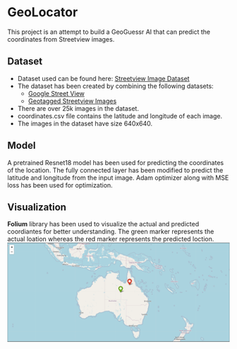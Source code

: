 # GeoLocator
This project is an attempt to build a GeoGuessr AI that can predict the coordinates from Streetview images.

## Dataset
- Dataset used can be found here: [Streetview Image  Dataset](https://www.kaggle.com/datasets/ayuseless/streetview-image-dataset)
- The dataset has been created by combining the following datasets:
    - [Google Street View](https://www.kaggle.com/datasets/paulchambaz/google-street-view)
    - [Geotagged Streetview Images](https://www.kaggle.com/datasets/rohanmyer/geotagged-streetview-images-15k)
- There are over 25k images in the dataset.
- coordinates.csv file contains the latitude and longitude of each image. 
- The images in the dataset have size 640x640.

## Model
A pretrained Resnet18 model has been used for predicting the coordinates of the location. The fully connected layer has been modified to predict the latitude and longitude from the input image. Adam optimizer along with MSE loss has been used for optimization.

## Visualization
__Folium__ library has been used to visualize the actual and predicted coordiantes for better understanding. The green marker represents the actual loation whereas the red marker represents the predicted loction.
![Actual vs Predicted](foliumOutput.PNG)
